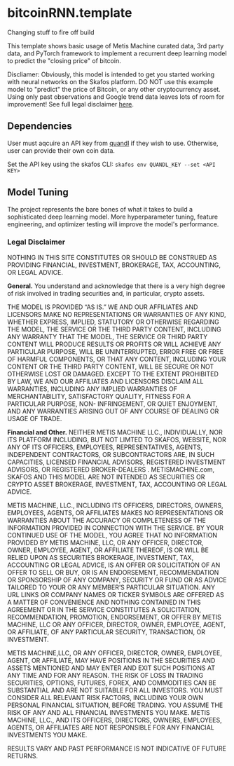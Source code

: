# bitcoinRNN.template

Changing stuff to fire off build

This template shows basic usage of Metis Machine curated data, 3rd party data, and PyTorch framework to implement a recurrent deep learning model to predict the "closing price" of bitcoin.

Discliamer: Obviously, this model is intended to get you started working with neural networks on the Skafos platform. DO NOT use this example model to "predict" the price of Bitcoin, or any other cryptocurrency asset. Using only past observations and Google trend data leaves lots of room for improvement! See full legal disclaimer [here](https://docs.metismachine.io/docs/predict-the-price-of-cryptocurrency-in-10-minutes).

## Dependencies
User must aqcuire an API key from [quandl](https://www.quandl.com/) if they wish to use. Otherwise, user can provide their own coin data.

Set the API key using the skafos CLI:
`skafos env QUANDL_KEY --set <API KEY>`

## Model Tuning
The project represents the bare bones of what it takes to build a sophisticated deep learning model. More hyperparameter tuning, feature engineering, and optimizer testing will improve the model's performance.




### Legal Disclaimer 

NOTHING IN THIS SITE CONSTITUTES OR SHOULD BE CONSTRUED AS PROVIDING FINANCIAL, INVESTMENT, BROKERAGE, TAX, ACCOUNTING, OR LEGAL ADVICE. 


**General.** You understand and acknowledge that there is a very high degree of risk involved in trading securities and, in particular, crypto assets. 


THE MODEL IS PROVIDED “AS IS.” WE AND OUR AFFILIATES AND LICENSORS MAKE NO REPRESENTATIONS OR WARRANTIES OF ANY KIND, WHETHER EXPRESS, IMPLIED, STATUTORY OR OTHERWISE REGARDING THE MODEL, THE SERVICE OR THE THIRD PARTY CONTENT, INCLUDING ANY WARRANTY THAT THE MODEL, THE SERVICE OR THIRD PARTY CONTENT WILL PRODUCE RESULTS OR PROFITS OR WILL ACHIEVE ANY PARTICULAR PURPOSE, WILL BE UNINTERRUPTED, ERROR FREE OR FREE OF HARMFUL COMPONENTS, OR THAT ANY CONTENT, INCLUDING YOUR CONTENT OR THE THIRD PARTY CONTENT, WILL BE SECURE OR NOT OTHERWISE LOST OR DAMAGED. EXCEPT TO THE EXTENT PROHIBITED BY LAW, WE AND OUR AFFILIATES AND LICENSORS DISCLAIM ALL WARRANTIES, INCLUDING ANY IMPLIED WARRANTIES OF MERCHANTABILITY, SATISFACTORY QUALITY, FITNESS FOR A PARTICULAR PURPOSE, NON- INFRINGEMENT, OR QUIET ENJOYMENT, AND ANY WARRANTIES ARISING OUT OF ANY COURSE OF DEALING OR USAGE OF TRADE.


**Financial and Other.**
NEITHER METIS MACHINE LLC., INDIVIDUALLY, NOR ITS PLATFORM INCLUDING, BUT NOT LIMTED TO SKAFOS, WEBSITE, NOR ANY OF ITS OFFICERS, EMPLOYEES, REPRESENTATIVES, AGENTS, INDEPENDENT CONTRACTORS, OR SUBCONTRACTORS ARE, IN SUCH CAPACITIES, LICENSED FINANCIAL ADVISORS, REGISTERED INVESTMENT ADVISORS, OR REGISTERED BROKER-DEALERS . METISMACHINE.com, SKAFOS AND THIS MODEL ARE NOT INTENDED AS SECURITIES OR CRYPTO ASSET BROKERAGE, INVESTMENT, TAX, ACCOUNTING OR LEGAL ADVICE.


METIS MACHINE, LLC., INCLUDING ITS OFFICERS, DIRECTORS, OWNERS, EMPLOYEES, AGENTS, OR AFFILIATES MAKES NO REPRESENTATIONS OR WARRANTIES ABOUT THE ACCURACY OR COMPLETENESS OF THE INFORMATION PROVIDED IN CONNECTION WITH THE SERVICE. BY YOUR CONTINUED USE OF THE MODEL, YOU AGREE THAT NO INFORMATION PROVIDED BY METIS MACHINE, LLC, OR ANY OFFICER, DIRECTOR, OWNER, EMPLOYEE, AGENT, OR AFFILIATE THEREOF, IS OR WILL BE RELIED UPON AS SECURITIES BROKERAGE, INVESTMENT, TAX, ACCOUNTING OR LEGAL ADVICE, IS AN OFFER OR SOLICITATION OF AN OFFER TO SELL OR BUY, OR IS AN ENDORSEMENT, RECOMMENDATION OR SPONSORSHIP OF ANY COMPANY, SECURITY OR FUND OR AS ADVICE TAILORED TO YOUR OR ANY MEMBER’S PARTICULAR SITUATION. ANY URL LINKS OR COMPANY NAMES OR TICKER SYMBOLS ARE OFFERED AS A MATTER OF CONVENIENCE AND NOTHING CONTAINED IN THIS AGREEMENT OR IN THE SERVICE CONSTITUTES A SOLICITATION, RECOMMENDATION, PROMOTION, ENDORSEMENT, OR OFFER BY METIS MACHINE, LLC OR ANY OFFICER, DIRECTOR, OWNER, EMPLOYEE, AGENT, OR AFFILIATE, OF ANY PARTICULAR SECURITY, TRANSACTION, OR INVESTMENT.


METIS MACHINE,LLC, OR ANY OFFICER, DIRECTOR, OWNER, EMPLOYEE, AGENT, OR AFFILIATE, MAY HAVE POSITIONS IN THE SECURITIES AND ASSETS MENTIONED AND MAY ENTER AND EXIT SUCH POSITIONS AT ANY TIME AND FOR ANY REASON. THE RISK OF LOSS IN TRADING SECURITIES, OPTIONS, FUTURES, FOREX, AND COMMODITIES CAN BE SUBSTANTIAL AND ARE NOT SUITABLE FOR ALL INVESTORS. YOU MUST CONSIDER ALL RELEVANT RISK FACTORS, INCLUDING YOUR OWN PERSONAL FINANCIAL SITUATION, BEFORE TRADING. YOU ASSUME THE RISK OF ANY AND ALL FINANCIAL INVESTMENTS YOU MAKE. METIS MACHINE, LLC., AND ITS OFFICERS, DIRECTORS, OWNERS, EMPLOYEES, AGENTS, OR AFFILIATES ARE NOT RESPONSIBLE FOR ANY FINANCIAL INVESTMENTS YOU MAKE.


RESULTS VARY AND PAST PERFORMANCE IS NOT INDICATIVE OF FUTURE RETURNS.

